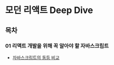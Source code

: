 # 모던 리액트 Deep Dive
## 목차
### 01 리액트 개발을 위해 꼭 알아야 할 자바스크립트 
- [자바스크립트의 동등 비교](./01/자바스크립트의_동등_비교.md)
